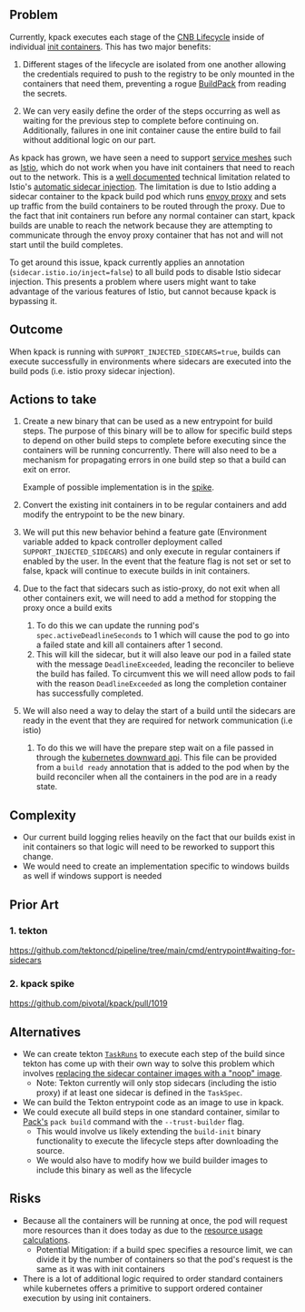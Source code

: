 ## Problem

Currently, kpack executes each stage of the [CNB Lifecycle][cnb-lifecycle] inside of
individual [init containers][init-containers]. This has two major benefits:

1. Different stages of the lifecycle are isolated from one another allowing the credentials required to push to the
   registry to be only mounted in the containers that need them, preventing a rogue [BuildPack][buildpack] from reading
   the secrets.

2. We can very easily define the order of the steps occurring as well as waiting for the previous step to complete
   before continuing on. Additionally, failures in one init container cause the entire build to fail without additional
   logic on our part.

As kpack has grown, we have seen a need to support [service meshes][istio-service-mesh] such as [Istio][istio], which do
not work when you have init containers that need to reach out to the network. This is
a [well documented][istio-init-container-compatability] technical limitation related to
Istio's [automatic sidecar injection][istio-sidecar-injection]. The limitation is due to Istio adding a sidecar
container to the kpack build pod which runs [envoy proxy][envoy-proxy] and sets up traffic from the build containers to
be routed through the proxy. Due to the fact that init containers run before any normal container can start, kpack
builds are unable to reach the network because they are attempting to communicate through the envoy proxy container that
has not and will not start until the build completes.

To get around this issue, kpack currently applies an annotation (`sidecar.istio.io/inject=false`) to all build pods to
disable Istio sidecar injection. This presents a problem where users might want to take advantage of the various
features of Istio, but cannot because kpack is bypassing it.

[buildpack]: https://buildpacks.io/

[cnb-lifecycle]: https://buildpacks.io/docs/concepts/components/lifecycle/

[envoy-proxy]: https://www.envoyproxy.io/

[init-containers]: https://kubernetes.io/docs/concepts/workloads/pods/init-containers/

[istio]: https://istio.io/

[istio-sidecar-injection]: https://istio.io/latest/docs/setup/additional-setup/sidecar-injection/#injection

[istio-service-mesh]: https://istio.io/latest/about/service-mesh/#what-is-a-service-mesh

[istio-init-container-compatability]: https://istio.io/latest/docs/setup/additional-setup/cni/#compatibility-with-application-init-containers

## Outcome

When kpack is running with `SUPPORT_INJECTED_SIDECARS=true`, builds can execute successfully in environments where
sidecars are executed into the build pods (i.e. istio proxy sidecar injection).

## Actions to take

1. Create a new binary that can be used as a new entrypoint for build steps. The purpose of this binary will be to allow
   for specific build steps to depend on other build steps to complete before executing since the containers will be
   running concurrently. There will also need to be a mechanism for propagating errors in one build step so that a build
   can exit on error.

   Example of possible implementation is in the [spike][kpack-spike-build-waiter].
2. Convert the existing init containers in to be regular containers and add modify the entrypoint to be the new binary.
3. We will put this new behavior behind a feature gate (Environment variable added to kpack controller deployment
   called `SUPPORT_INJECTED_SIDECARS`) and only execute in regular containers if enabled by the user. In
   the event that the feature flag is not set or set to false, kpack will continue to execute builds in init containers.
4. Due to the fact that sidecars such as istio-proxy, do not exit when all other containers exit, we will need to add a
   method for stopping the proxy once a build exits
    1. To do this we can update the running pod's `spec.activeDeadlineSeconds` to 1 which will cause the pod to go into
       a failed state and kill all containers after 1 second.
    2. This will kill the sidecar, but it will also leave our pod in a failed state with the message `DeadlineExceeded`,
       leading the reconciler to believe the build has failed. To circumvent this we will need allow pods to
       fail with the reason `DeadlineExceeded` as long the completion container has successfully completed.
5. We will also need a way to delay the start of a build until the sidecars are ready in the event that they are
   required for network communication  (i.e istio)
    1. To do this we will have the prepare step wait on a file passed in through
       the [kubernetes downward api][downward-api]. This file can be provided from a `build ready` annotation that is
       added to the pod when by the build reconciler when all the containers in the pod are in a ready state.

[kpack-spike-build-waiter]: https://github.com/pivotal/kpack/blob/execute-builds-in-regular-containers/cmd/build-waiter/main.go

[step-modifier]: https://github.com/pivotal/kpack/blob/44257a70c2c9e9ac5703eadc871c7c9be22cfadc/pkg/apis/build/v1alpha2/build_pod.go#L181

[downward-api]: https://kubernetes.io/docs/concepts/workloads/pods/downward-api/

## Complexity

* Our current build logging relies heavily on the fact that our builds exist in init containers so that logic will
  need to be reworked to support this change.
* We would need to create an implementation specific to windows builds as well if windows support is needed

## Prior Art

### 1. tekton

https://github.com/tektoncd/pipeline/tree/main/cmd/entrypoint#waiting-for-sidecars

### 2. kpack spike

https://github.com/pivotal/kpack/pull/1019

## Alternatives

* We can create tekton [`TaskRuns`][tekton-task-run] to execute each step of the build since tekton has come up with
  their own way to solve this problem which
  involves [replacing the sidecar container images with a "noop" image][tekton-stop-sidecar].
    * Note: Tekton currently will only stop sidecars (including the istio proxy) if at least one sidecar is defined in
      the `TaskSpec`.
* We can build the Tekton entrypoint code as an image to use in kpack.
* We could execute all build steps in one standard container, similar to [Pack's][pack-build-docs] `pack build` command
  with the `--trust-builder` flag.
    * This would involve us likely extending the `build-init` binary functionality to execute the lifecycle steps after
      downloading the source.
    * We would also have to modify how we build builder images to include this binary as well as the lifecycle

[pack-build-docs]: https://buildpacks.io/docs/tools/pack/cli/pack_build/

[tekton-task-run]: https://tekton.dev/docs/pipelines/taskruns/#overview

[tekton-stop-sidecar]: https://github.com/tektoncd/pipeline/blob/210dbe8965ab5fa9c0ca53e164b86d441899b763/pkg/reconciler/taskrun/taskrun.go#L240-L283

## Risks

* Because all the containers will be running at once, the pod will request more resources than it does today as due to
  the [resource usage calculations][pod-resources].
    * Potential Mitigation: if a build spec specifies a resource limit, we can divide it by the number of containers so
      that the pod's request is the same as it was with init containers
* There is a lot of additional logic required to order standard containers while kubernetes offers a primitive to
  support ordered container execution by using init containers.

[pod-resources]: https://kubernetes.io/docs/concepts/workloads/pods/init-containers/#resources

